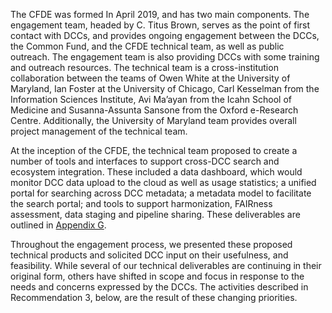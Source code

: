 The CFDE was formed In April 2019, and has two main components. The engagement team, headed by C. Titus Brown, serves as the point of first contact with DCCs, and provides ongoing engagement between the DCCs, the Common Fund, and the CFDE technical team, as well as public outreach. The engagement team is also providing DCCs with some training and outreach resources. The technical team is a cross-institution collaboration between the teams of Owen White at the University of Maryland, Ian Foster at the University of Chicago, Carl Kesselman from the Information Sciences Institute, Avi Ma’ayan from the Icahn School of Medicine and Susanna-Assunta Sansone from the Oxford e-Research Centre. Additionally, the University of Maryland team provides overall project management of the technical team.

At the inception of the CFDE, the technical team proposed to create a number of tools and interfaces to support cross-DCC search and ecosystem integration. These included a data dashboard, which would monitor DCC data upload to the cloud as well as usage statistics; a unified portal for searching across DCC metadata; a metadata model to facilitate the search portal; and tools to support harmonization, FAIRness assessment, data staging and pipeline sharing. These deliverables are outlined in [Appendix G](../july-report-appendix-g-cfde-tech-team-deliverables-to-december-2019/). 

Throughout the engagement process, we presented these proposed technical products and solicited DCC input on their usefulness, and feasibility. While several of our technical deliverables are continuing in their original form, others have shifted in scope and focus in response to the needs and concerns expressed by the DCCs. The activities described in Recommendation 3, below, are the result of these changing priorities.